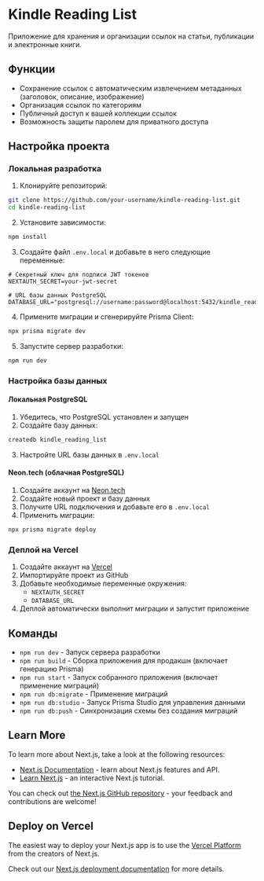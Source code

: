 # Kindle Reading List

Приложение для хранения и организации ссылок на статьи, публикации и электронные книги.

## Функции

- Сохранение ссылок с автоматическим извлечением метаданных (заголовок, описание, изображение)
- Организация ссылок по категориям
- Публичный доступ к вашей коллекции ссылок
- Возможность защиты паролем для приватного доступа

## Настройка проекта

### Локальная разработка

1. Клонируйте репозиторий:
```bash
git clone https://github.com/your-username/kindle-reading-list.git
cd kindle-reading-list
```

2. Установите зависимости:
```bash
npm install
```

3. Создайте файл `.env.local` и добавьте в него следующие переменные:
```
# Секретный ключ для подписи JWT токенов
NEXTAUTH_SECRET=your-jwt-secret

# URL базы данных PostgreSQL
DATABASE_URL="postgresql://username:password@localhost:5432/kindle_reading_list"
```

4. Примените миграции и сгенерируйте Prisma Client:
```bash
npx prisma migrate dev
```

5. Запустите сервер разработки:
```bash
npm run dev
```

### Настройка базы данных

#### Локальная PostgreSQL
1. Убедитесь, что PostgreSQL установлен и запущен
2. Создайте базу данных:
```bash
createdb kindle_reading_list
```
3. Настройте URL базы данных в `.env.local`

#### Neon.tech (облачная PostgreSQL)
1. Создайте аккаунт на [Neon.tech](https://neon.tech/)
2. Создайте новый проект и базу данных
3. Получите URL подключения и добавьте его в `.env.local`
4. Применить миграции:
```bash
npx prisma migrate deploy
```

### Деплой на Vercel

1. Создайте аккаунт на [Vercel](https://vercel.com/)
2. Импортируйте проект из GitHub
3. Добавьте необходимые переменные окружения:
   - `NEXTAUTH_SECRET`
   - `DATABASE_URL`
4. Деплой автоматически выполнит миграции и запустит приложение

## Команды

- `npm run dev` - Запуск сервера разработки
- `npm run build` - Сборка приложения для продакшн (включает генерацию Prisma)
- `npm run start` - Запуск собранного приложения (включает применение миграций)
- `npm run db:migrate` - Применение миграций
- `npm run db:studio` - Запуск Prisma Studio для управления данными
- `npm run db:push` - Синхронизация схемы без создания миграций

## Learn More

To learn more about Next.js, take a look at the following resources:

- [Next.js Documentation](https://nextjs.org/docs) - learn about Next.js features and API.
- [Learn Next.js](https://nextjs.org/learn) - an interactive Next.js tutorial.

You can check out [the Next.js GitHub repository](https://github.com/vercel/next.js) - your feedback and contributions are welcome!

## Deploy on Vercel

The easiest way to deploy your Next.js app is to use the [Vercel Platform](https://vercel.com/new?utm_medium=default-template&filter=next.js&utm_source=create-next-app&utm_campaign=create-next-app-readme) from the creators of Next.js.

Check out our [Next.js deployment documentation](https://nextjs.org/docs/app/building-your-application/deploying) for more details.
